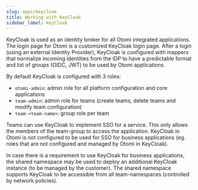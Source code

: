 ```yaml
---
slug: apps/keycloak
title: Working with KeyCloak
sidebar_label: KeyCloak
---
```


KeyCloak is used as an identity broker for all Otomi integrated applications. The login page for Otomi is a customized KeyCloak login page. After a login (using an external Identity Provider), KeyCloak is configured with mappers that normalize incoming identities from the IDP to have a predictable format and list of groups (OIDC, JWT) to be used by Otomi applications.

By default KeyCloak is configured with 3 roles:

- `otomi-admin`: admin role for all platform configuration and core applications
- `team-admin`: admin role for teams (create teams, delete teams and modify team configuration)
- `team-<team-name>`: group role per team

Teams can use KeyCloak to implement SSO for a service. This only allows the members of the team-group to access the application. KeyCloak in Otomi is not configured to be used for SSO for business applications (eg. roles that are not configured and managed by Otomi in KeyCloak).

In case there is a requirement to use KeyCloak for business applications, the shared namespace may be used to deploy an additional KeyCloak instance (to be managed by the customer). The shared namespace supports KeyCloak to be accessible from all team-namespaces (controlled by network policies).
